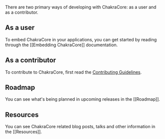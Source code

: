 There are two primary ways of developing with ChakraCore: as a user and as a contributor.  

## As a user

To embed ChakraCore in your applications, you can get started by reading through the [[Embedding ChakraCore]] documentation.

## As a contributor

To contribute to ChakraCore, first read the [Contributing Guidelines](https://github.com/Microsoft/ChakraCore/blob/master/CONTRIBUTING.md).
## Roadmap

You can see what's being planned in upcoming releases in the [[Roadmap]].

## Resources
You can see ChakraCore related blog posts, talks and other information in the [[Resources]].